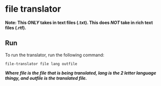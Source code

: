 # file translator

**Note: This *ONLY* takes in text files (.txt). This does *NOT* take in rich text files (.rtf).**

## Run

To run the translator, run the following command:
```
file-translator file lang outfile
```
***Where file is the file that is being translated, lang is the 2 letter language thingy, and outfile is the translated file.***

